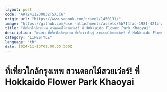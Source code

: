 ```yaml
---
layout: post
code: "ART2411230832TSXJC6"
origin_url: "https://www.sanook.com/travel/1450131/"
image: "https://github.com/user-attachments/assets/5b714fac-198f-421c-ab9e-0d615063ca1e"
title: "ที่เที่ยวใกล้กรุงเทพ สวนดอกไม้สวยเว่อร์! ที่ Hokkaido Flower Park Khaoyai"
description: "แนะนำ ที่เที่ยวใกล้กรุงเทพ ที่เที่ยวเขาใหญ๋ สวนดอกไม้สวยเว่อร์! ที่ Hokkaido Flower Park Khaoyai"
category: "LIFESTYLE"
language: "th"
date: 2024-11-23T09:00:35.560Z
---
```


# ที่เที่ยวใกล้กรุงเทพ สวนดอกไม้สวยเว่อร์! ที่ Hokkaido Flower Park Khaoyai